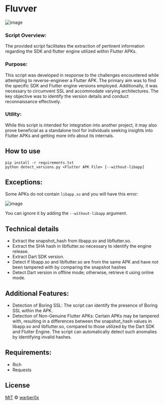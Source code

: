 # Fluvver

![image](https://github.com/warber0x/Fluvver/assets/7810067/233028a4-a08a-451f-8789-a578aa338932)

### Script Overview:

The provided script facilitates the extraction of pertinent information regarding the SDK and flutter engine utilized within Flutter APKs.

### Purpose:

This script was developed in response to the challenges encountered while attempting to reverse-engineer a Flutter APK. The primary aim was to find the specific SDK and Flutter engine versions employed. Additionally, it was necessary to circumvent SSL and accommodate varying architectures. The key objective was to identify the version details and conduct reconnaissance effectively.

### Utility:

While this script is intended for integration into another project, it may also prove beneficial as a standalone tool for individuals seeking insights into Flutter APKs and getting more info about its internals.

## How to use

```
pip install -r requirements.txt
python detect_versions.py <Flutter APK File> [--without-libapp]
```

## Exceptions:
Some APKs do not contain `libapp.so` and you will have this error:

![image](https://github.com/warber0x/Fluvver/assets/7810067/44eb3ab3-6e9f-45bc-9b54-015c78a43056)

You can ignore it by adding the `--without-libapp` argument.

## Technical details
- Extract the snapshot_hash from libapp.so and libflutter.so.
- Extract the SHA hash in libflutter.so necessary to identify the engine release.
- Extract Dart SDK version.
- Detect if libapp.so and libflutter.so are from the same APK and have not been tampered with by comparing the snapshot hashes
- Detect Dart version in offline mode; otherwise, retrieve it using online mode.

## Additional Features:

- Detection of Boring SSL: The script can identify the presence of Boring SSL within the APK.
- Detection of Non-Genuine Flutter APKs: Certain APKs may be tampered with, resulting in a differences between the snapshot_hash values in libapp.so and libflutter.so, compared to those utilized by the Dart SDK and Flutter Engine. The script can automatically detect such anomalies by identifying invalid hashes.

## Requirements:
- Rich
- Requests

## License

[MIT](LICENSE.md) © [warber0x](https://https://github.com/warber0x)
